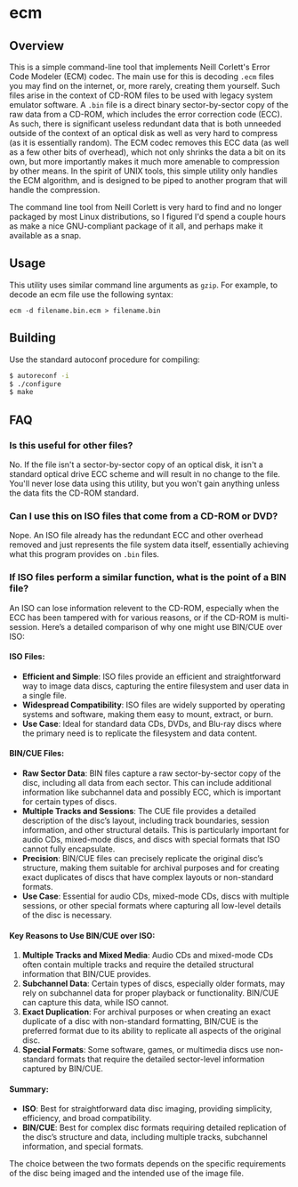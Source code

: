 # ecm

## Overview
This is a simple command-line tool that implements Neill Corlett's Error Code Modeler (ECM) codec. The main use for this is decoding `.ecm` files you may find on the internet, or, more rarely, creating them yourself. Such files arise in the context of CD-ROM files to be used with legacy system emulator software. A `.bin` file is a direct binary sector-by-sector copy of the raw data from a CD-ROM, which includes the error correction code (ECC). As such, there is significant useless redundant data that is both unneeded outside of the context of an optical disk as well as very hard to compress (as it is essentially random). The ECM codec removes this ECC data (as well as a few other bits of overhead), which not only shrinks the data a bit on its own, but more importantly makes it much more amenable to compression by other means. In the spirit of UNIX tools, this simple utility only handles the ECM algorithm, and is designed to be piped to another program that will handle the compression.

The command line tool from Neill Corlett is very hard to find and no longer packaged by most Linux distributions, so I figured I'd spend a couple hours as make a nice GNU-compliant package of it all, and perhaps make it available as a snap.

## Usage
This utility uses similar command line arguments as `gzip`. For example, to decode an ecm file use the following syntax:
```
ecm -d filename.bin.ecm > filename.bin
```

## Building
Use the standard autoconf procedure for compiling:
```sh
$ autoreconf -i
$ ./configure
$ make
```

## FAQ

### Is this useful for other files?
No. If the file isn't a sector-by-sector copy of an optical disk, it isn't a standard optical drive ECC scheme and will result in no change to the file. You'll never lose data using this utility, but you won't gain anything unless the data fits the CD-ROM standard.

### Can I use this on ISO files that come from a CD-ROM or DVD?
Nope. An ISO file already has the redundant ECC and other overhead removed and just represents the file system data itself, essentially achieving what this program provides on `.bin` files.

### If ISO files perform a similar function, what is the point of a BIN file?
An ISO can lose information relevent to the CD-ROM, especially when the ECC has been tampered with for various reasons, or if the CD-ROM is multi-session. Here’s a detailed comparison of why one might use BIN/CUE over ISO:
#### ISO Files:
- **Efficient and Simple**: ISO files provide an efficient and straightforward way to image data discs, capturing the entire filesystem and user data in a single file.
- **Widespread Compatibility**: ISO files are widely supported by operating systems and software, making them easy to mount, extract, or burn.
- **Use Case**: Ideal for standard data CDs, DVDs, and Blu-ray discs where the primary need is to replicate the filesystem and data content.
#### BIN/CUE Files:
- **Raw Sector Data**: BIN files capture a raw sector-by-sector copy of the disc, including all data from each sector. This can include additional information like subchannel data and possibly ECC, which is important for certain types of discs.
- **Multiple Tracks and Sessions**: The CUE file provides a detailed description of the disc’s layout, including track boundaries, session information, and other structural details. This is particularly important for audio CDs, mixed-mode discs, and discs with special formats that ISO cannot fully encapsulate.
- **Precision**: BIN/CUE files can precisely replicate the original disc’s structure, making them suitable for archival purposes and for creating exact duplicates of discs that have complex layouts or non-standard formats.
- **Use Case**: Essential for audio CDs, mixed-mode CDs, discs with multiple sessions, or other special formats where capturing all low-level details of the disc is necessary.
#### Key Reasons to Use BIN/CUE over ISO:
1. **Multiple Tracks and Mixed Media**: Audio CDs and mixed-mode CDs often contain multiple tracks and require the detailed structural information that BIN/CUE provides.
2. **Subchannel Data**: Certain types of discs, especially older formats, may rely on subchannel data for proper playback or functionality. BIN/CUE can capture this data, while ISO cannot.
3. **Exact Duplication**: For archival purposes or when creating an exact duplicate of a disc with non-standard formatting, BIN/CUE is the preferred format due to its ability to replicate all aspects of the original disc.
4. **Special Formats**: Some software, games, or multimedia discs use non-standard formats that require the detailed sector-level information captured by BIN/CUE.
#### Summary:
- **ISO**: Best for straightforward data disc imaging, providing simplicity, efficiency, and broad compatibility.
- **BIN/CUE**: Best for complex disc formats requiring detailed replication of the disc’s structure and data, including multiple tracks, subchannel information, and special formats.

The choice between the two formats depends on the specific requirements of the disc being imaged and the intended use of the image file.
